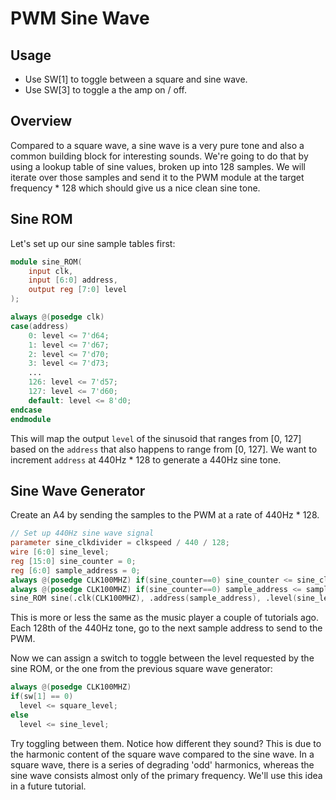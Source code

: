 PWM Sine Wave
===

Usage
---
* Use SW[1] to toggle between a square and sine wave.
* Use SW[3] to toggle a the amp on / off.

Overview
---
Compared to a square wave, a sine wave is a very pure tone and also a common
building block for interesting sounds. We're going to do that by using a lookup
table of sine values, broken up into 128 samples. We will iterate over those
samples and send it to the PWM module at the target frequency * 128
which should give us a nice clean sine tone.

Sine ROM
---
Let's set up our sine sample tables first:

```verilog
module sine_ROM(
	input clk,
	input [6:0] address,
	output reg [7:0] level
);

always @(posedge clk)
case(address)
    0: level <= 7'd64;
    1: level <= 7'd67;
    2: level <= 7'd70;
    3: level <= 7'd73;
    ...
    126: level <= 7'd57;
    127: level <= 7'd60;    
    default: level <= 8'd0;
endcase
endmodule
```

This will map the output `level` of the sinusoid that ranges from [0, 127] based
on the `address` that also happens to range from [0, 127]. We want to increment
`address` at 440Hz * 128 to generate a 440Hz sine tone.

Sine Wave Generator
---
Create an A4 by sending the samples to the PWM at a rate of 440Hz * 128.

```verilog
// Set up 440Hz sine wave signal
parameter sine_clkdivider = clkspeed / 440 / 128;
wire [6:0] sine_level;
reg [15:0] sine_counter = 0;
reg [6:0] sample_address = 0;
always @(posedge CLK100MHZ) if(sine_counter==0) sine_counter <= sine_clkdivider-1; else sine_counter <= sine_counter-1;
always @(posedge CLK100MHZ) if(sine_counter==0) sample_address <= sample_address+1;
sine_ROM sine(.clk(CLK100MHZ), .address(sample_address), .level(sine_level));
```

This is more or less the same as the music player a couple of tutorials ago. Each 128th
of the 440Hz tone, go to the next sample address to send to the PWM.

Now we can assign a switch to toggle between the level requested by the sine ROM, or
the one from the previous square wave generator:

```verilog
always @(posedge CLK100MHZ)
if(sw[1] == 0)
  level <= square_level;
else
  level <= sine_level;  
```

Try toggling between them. Notice how different they sound? This is due to the
harmonic content of the square wave compared to the sine wave. In a square wave,
there is a series of degrading 'odd' harmonics, whereas the sine wave consists
almost only of the primary frequency. We'll use this idea in a future tutorial.
